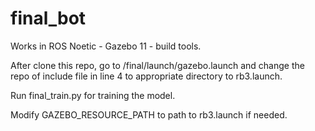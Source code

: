 # final_bot
Works in ROS Noetic - Gazebo 11 - build tools. 

After clone this repo, go to /final/launch/gazebo.launch and change the repo of include file in line 4 to appropriate directory to rb3.launch.

Run final_train.py for training the model. 

Modify GAZEBO_RESOURCE_PATH to path to rb3.launch if needed. 
